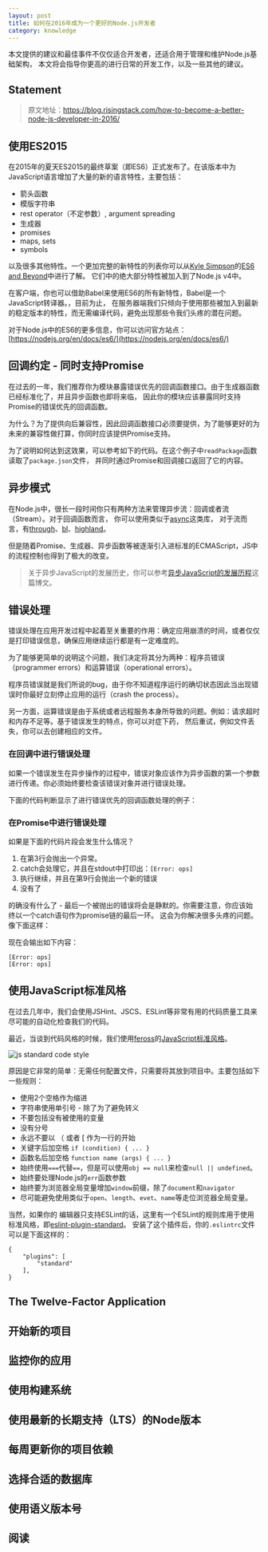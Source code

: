 ```yaml
---
layout: post
title: 如何在2016年成为一个更好的Node.js开发者
category: knowledge
---
```


本文提供的建议和最佳事件不仅仅适合开发者，还适合用于管理和维护Node.js基础架构，
本文将会指导你更高的进行日常的开发工作，以及一些其他的建议。

<!--more-->

## Statement

> 原文地址：https://blog.risingstack.com/how-to-become-a-better-node-js-developer-in-2016/

## 使用ES2015

在2015年的夏天ES2015的最终草案（即ES6）正式发布了。在该版本中为JavaScript语言增加了大量的新的语言特性，主要包括：

- 箭头函数
- 模版字符串
- rest operator（不定参数）, argument spreading
- 生成器
- promises
- maps, sets
- symbols

以及很多其他特性。一个更加完整的新特性的列表你可以从[Kyle Simpson](https://twitter.com/getify)的[ES6 and Beyond](https://github.com/getify/You-Dont-Know-JS/tree/master/es6%20%26%20beyond)中进行了解。
它们中的绝大部分特性被加入到了Node.js v4中。

在客户端，你也可以借助Babel来使用ES6的所有新特性，Babel是一个JavaScript转译器。，目前为止，
在服务器端我们只倾向于使用那些被加入到最新的稳定版本的特性，而无需编译代码，避免出现那些令我们头疼的潜在问题。

对于Node.js中的ES6的更多信息，你可以访问官方站点：[https://nodejs.org/en/docs/es6/](https://nodejs.org/en/docs/es6/)


## 回调约定 - 同时支持Promise

在过去的一年，我们推荐你为模块暴露错误优先的回调函数接口。由于生成器函数已经标准化了，并且异步函数也即将来临，
因此你的模块应该暴露同时支持Promise的错误优先的回调函数。

为什么？为了提供向后兼容性，因此回调函数接口必须要提供，为了能够更好的为未来的兼容性做打算，你同时应该提供Promise支持。

为了说明如何达到这效果，可以参考如下的代码。在这个例子中`readPackage`函数读取了`package.json`文件，
并同时通过Promise和回调接口返回了它的内容。



## 异步模式

在Node.js中，很长一段时间你只有两种方法来管理异步流：回调或者流（Stream）。对于回调函数而言，
你可以使用类似于[async](https://www.npmjs.com/package/async)这类库，
对于流而言，有[through](https://www.npmjs.com/package/through)、[bl](https://www.npmjs.com/package/bl)、[highland](http://highlandjs.org/)。

但是随着Promise、生成器、异步函数等被逐渐引入进标准的ECMAScript，JS中的流程控制也得到了极大的改变。

> 关于异步JavaScript的发展历史，你可以参考[异步JavaScript的发展历程](http://wwsun.github.io/posts/evolution-of-javascript-async.html)这篇博文。

## 错误处理

错误处理在应用开发过程中起着至关重要的作用：确定应用崩溃的时间，或者仅仅是打印错误信息，确保应用继续运行都是有一定难度的。

为了能够更简单的说明这个问题，我们决定将其分为两种：程序员错误（programmer errors）和运算错误（operational errors）。     

程序员错误就是我们所说的bug，由于你不知道程序运行的确切状态因此当出现错误时你最好立刻停止应用的运行（crash the process）。

另一方面，运算错误是由于系统或者远程服务本身所导致的问题。例如：请求超时和内存不足等。基于错误发生的特点，你可以对症下药，
然后重试，例如文件丢失，你可以去创建相应的文件。

### 在回调中进行错误处理

如果一个错误发生在异步操作的过程中，错误对象应该作为异步函数的第一个参数进行传递。你必须始终要检查该错误对象并进行错误处理。

下面的代码判断显示了进行错误优先的回调函数处理的例子：



### 在Promise中进行错误处理

如果是下面的代码片段会发生什么情况？



1. 在第3行会抛出一个异常。
2. catch会处理它，并且在stdout中打印出：`[Error: ops]`
3. 执行继续，并且在第9行会抛出一个新的错误
4. 没有了

的确没有什么了 - 最后一个被抛出的错误将会是静默的。你需要注意，你应该始终以一个catch语句作为promise链的最后一环。
这会为你解决很多头疼的问题。像下面这样：



现在会输出如下内容：

    [Error: ops]
    [Error: ops]

## 使用JavaScript标准风格

在过去几年中，我们会使用JSHint、JSCS、ESLint等非常有用的代码质量工具来尽可能的自动化检查我们的代码。

最近，当谈到代码风格的时候，我们使用[feross](https://github.com/feross)的[JavaScript标准风格](https://github.com/feross/standard)。

![js standard code style](https://cdn.rawgit.com/feross/standard/master/badge.svg)

原因是它非常的简单：无需任何配置文件，只需要将其放到项目中。主要包括如下一些规则：

- 使用2个空格作为缩进
- 字符串使用单引号 - 除了为了避免转义
- 不要包括没有被使用的变量
- 没有分号
- 永远不要以 （ 或者 [ 作为一行的开始
- 关键字后加空格 `if (condition) { ... }`
- 函数名后加空格 `function name (args) { ... }`
- 始终使用`===`代替`==`，但是可以使用`obj == null`来检查`null || undefined`。
- 始终要处理Node.js的`err`函数参数
- 始终要为浏览器全局变量增加`window`前缀，除了`document`和`navigator`
- 尽可能避免使用类似于`open`、`length`、`evet`、`name`等走位浏览器全局变量。

当然，如果你的 编辑器只支持ESLint的话，这里有一个ESLint的规则库用于使用标准风格，即[eslint-plugin-standard](https://github.com/xjamundx/eslint-plugin-standard)。
安装了这个插件后，你的`.eslintrc`文件可以是下面这样的：

    {
        "plugins": [
            "standard"
        ],
    }

## The Twelve-Factor Application

## 开始新的项目


## 监控你的应用


## 使用构建系统


## 使用最新的长期支持（LTS）的Node版本


## 每周更新你的项目依赖


## 选择合适的数据库


## 使用语义版本号


## 阅读